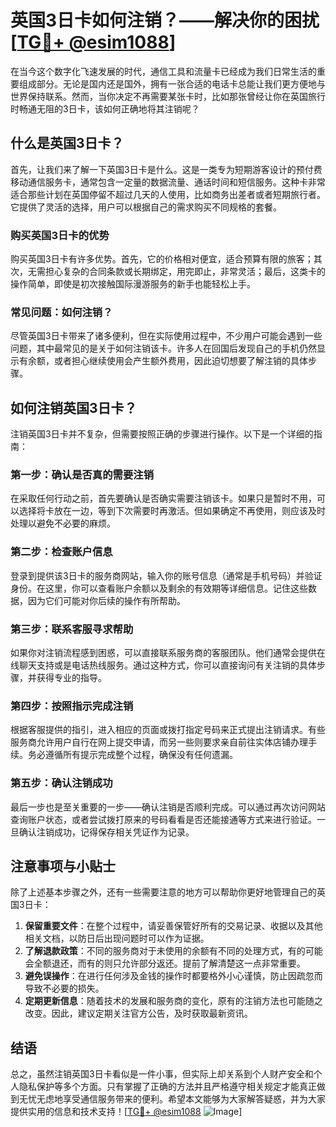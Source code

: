 # 英国3日卡如何注销？——解决你的困扰[[TG💪+ @esim1088](https://t.me/s/esim1088)]

在当今这个数字化飞速发展的时代，通信工具和流量卡已经成为我们日常生活的重要组成部分。无论是国内还是国外，拥有一张合适的电话卡总能让我们更方便地与世界保持联系。然而，当你决定不再需要某张卡时，比如那张曾经让你在英国旅行时畅通无阻的3日卡，该如何正确地将其注销呢？

## 什么是英国3日卡？

首先，让我们来了解一下英国3日卡是什么。这是一类专为短期游客设计的预付费移动通信服务卡，通常包含一定量的数据流量、通话时间和短信服务。这种卡非常适合那些计划在英国停留不超过几天的人使用，比如商务出差者或者短期旅行者。它提供了灵活的选择，用户可以根据自己的需求购买不同规格的套餐。

### 购买英国3日卡的优势

购买英国3日卡有许多优势。首先，它的价格相对便宜，适合预算有限的旅客；其次，无需担心复杂的合同条款或长期绑定，用完即止，非常灵活；最后，这类卡的操作简单，即使是初次接触国际漫游服务的新手也能轻松上手。

### 常见问题：如何注销？

尽管英国3日卡带来了诸多便利，但在实际使用过程中，不少用户可能会遇到一些问题，其中最常见的是关于如何注销该卡。许多人在回国后发现自己的手机仍然显示有余额，或者担心继续使用会产生额外费用，因此迫切想要了解注销的具体步骤。

## 如何注销英国3日卡？

注销英国3日卡并不复杂，但需要按照正确的步骤进行操作。以下是一个详细的指南：

### 第一步：确认是否真的需要注销

在采取任何行动之前，首先要确认是否确实需要注销该卡。如果只是暂时不用，可以选择将卡放在一边，等到下次需要时再激活。但如果确定不再使用，则应该及时处理以避免不必要的麻烦。

### 第二步：检查账户信息

登录到提供该3日卡的服务商网站，输入你的账号信息（通常是手机号码）并验证身份。在这里，你可以查看账户余额以及剩余的有效期等详细信息。记住这些数据，因为它们可能对你后续的操作有所帮助。

### 第三步：联系客服寻求帮助

如果你对注销流程感到困惑，可以直接联系服务商的客服团队。他们通常会提供在线聊天支持或是电话热线服务。通过这种方式，你可以直接询问有关注销的具体步骤，并获得专业的指导。

### 第四步：按照指示完成注销

根据客服提供的指引，进入相应的页面或拨打指定号码来正式提出注销请求。有些服务商允许用户自行在网上提交申请，而另一些则要求亲自前往实体店铺办理手续。务必遵循所有提示完成整个过程，确保没有任何遗漏。

### 第五步：确认注销成功

最后一步也是至关重要的一步——确认注销是否顺利完成。可以通过再次访问网站查询账户状态，或者尝试拨打原来的号码看看是否还能接通等方式来进行验证。一旦确认注销成功，记得保存相关凭证作为记录。

## 注意事项与小贴士

除了上述基本步骤之外，还有一些需要注意的地方可以帮助你更好地管理自己的英国3日卡：

1. **保留重要文件**：在整个过程中，请妥善保管好所有的交易记录、收据以及其他相关文档，以防日后出现问题时可以作为证据。
2. **了解退款政策**：不同的服务商对于未使用的余额有不同的处理方式，有的可能会全额退还，而有的则只允许部分返还。提前了解清楚这一点非常重要。
3. **避免误操作**：在进行任何涉及金钱的操作时都要格外小心谨慎，防止因疏忽而导致不必要的损失。
4. **定期更新信息**：随着技术的发展和服务商的变化，原有的注销方法也可能随之改变。因此，建议定期关注官方公告，及时获取最新资讯。

## 结语

总之，虽然注销英国3日卡看似是一件小事，但实际上却关系到个人财产安全和个人隐私保护等多个方面。只有掌握了正确的方法并且严格遵守相关规定才能真正做到无忧无虑地享受通信服务带来的便利。希望本文能够为大家解答疑惑，并为大家提供实用的信息和技术支持！[[TG💪+ @esim1088](https://t.me/s/esim1088) ![Image](https://i.postimg.cc/4NQfJmqS/Snipaste-2025-05-13-00-14-12.png)]